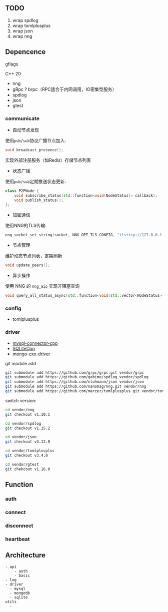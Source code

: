## TODO

1. wrap spdlog
2. wrap tomlplusplus
3. wrap json
4. wrap nng

## Depencence

gflags

C++ 20

- nng
- gRpc ? brpc（RPC适合于内网调用，IO密集型服务）
- spdlog
- json
- gtest

### communicate

- 自动节点发现

使用`pub/sub`协议广播节点加入:

```cpp
void broadcast_presence();
```

实现外部注册服务（如Redis）存储节点列表

- 状态广播

使用`pub/sub`定期推送状态更新:

```cpp
class P2PNode {
    void subscribe_status(std::function<void(NodeStatus)> callback);
    void publish_status();
};
```


- 加密通信

使用NNG的TLS传输:

```cpp
nng_socket_set_string(socket, NNG_OPT_TLS_CONFIG, "tls+tcp://127.0.0.1:5555");
```

- 节点管理

维护动态节点列表，定期刷新

```cpp
void update_peers();
```

- 异步操作

使用 NNG 的 `nng_aio` 实现非阻塞查询

```cpp
void query_all_status_async(std::function<void(std::vector<NodeStatus>)> callback);
```

### config

- tomlplusplus

### driver

- [mysql-connector-cpp](https://github.com/mysql/mysql-connector-cpp)
- [SQLiteCpp](https://github.com/SRombauts/SQLiteCpp)
- [mongo-cxx-driver](https://github.com/mongodb/mongo-cxx-driver)

git module add

```bash
git submodule add https://github.com/grpc/grpc.git vendor/grpc
git submodule add https://github.com/gabime/spdlog vendor/spdlog
git submodule add https://github.com/nlohmann/json vendor/json
git submodule add https://github.com/nanomsg/nng.git vendor/nng
git submodule add https://github.com/marzer/tomlplusplus.git vendor/tomlplusplus
```

switch version:

```bash
cd vendor/nng
git checkout v1.10.1

cd vendor/spdlog
git checkout v1.15.2

cd vendor/json
git checkout v3.12.0

cd vendor/tomlplusplus
git checkout v3.4.0

cd vendor/gtest
git chekcout v1.16.0
```

## Function

### auth

### connect

### disconnect

### heartbeat

## Architecture

```
- api
    - auth
    - basic
- log
- driver
  - mysql
  - mongodb
  - sqlite
utils
  - 
```

